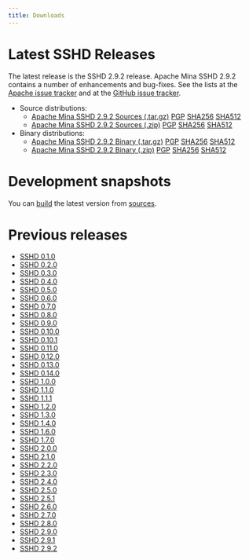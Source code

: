 ```yaml
---
title: Downloads
---
```


# Latest SSHD Releases

The latest release is the SSHD 2.9.2 release.
Apache Mina SSHD 2.9.2 contains a number of enhancements and bug-fixes. See the lists at the
[Apache issue tracker](https://issues.apache.org/jira/secure/ReleaseNote.jspa?projectId=12310849&version=12352273)
and at the [GitHub issue tracker](https://github.com/apache/mina-sshd/issues?q=is%3Aissue+milestone%3A2.9.2).

* Source distributions:
    * [Apache Mina SSHD 2.9.2 Sources (.tar.gz)](https://www.apache.org/dyn/closer.lua/mina/sshd/2.9.2/apache-sshd-2.9.2-src.tar.gz) [PGP](https://www.apache.org/dist/mina/sshd/2.9.2/apache-sshd-2.9.2-src.tar.gz.asc) [SHA256](https://www.apache.org/dist/mina/sshd/2.9.2/apache-sshd-2.9.2-src.tar.gz.sha256) [SHA512](https://www.apache.org/dist/mina/sshd/2.9.2/apache-sshd-2.9.2-src.tar.gz.sha512)
    * [Apache Mina SSHD 2.9.2 Sources (.zip)](https://www.apache.org/dyn/closer.lua/mina/sshd/2.9.2/apache-sshd-2.9.2-src.zip) [PGP](https://www.apache.org/dist/mina/sshd/2.9.2/apache-sshd-2.9.2-src.zip.asc) [SHA256](https://www.apache.org/dist/mina/sshd/2.9.2/apache-sshd-2.9.2-src.zip.sha256) [SHA512](https://www.apache.org/dist/mina/sshd/2.9.2/apache-sshd-2.9.2-src.zip.sha512)
* Binary distributions:
    * [Apache Mina SSHD 2.9.2 Binary (.tar.gz)](https://www.apache.org/dyn/closer.lua/mina/sshd/2.9.2/apache-sshd-2.9.2.tar.gz) [PGP](https://www.apache.org/dist/mina/sshd/2.9.2/apache-sshd-2.9.2.tar.gz.asc) [SHA256](https://www.apache.org/dist/mina/sshd/2.9.2/apache-sshd-2.9.2.tar.gz.sha256) [SHA512](https://www.apache.org/dist/mina/sshd/2.9.2/apache-sshd-2.9.2.tar.gz.sha512)
    * [Apache Mina SSHD 2.9.2 Binary (.zip)](https://www.apache.org/dyn/closer.lua/mina/sshd/2.9.2/apache-sshd-2.9.2.zip) [PGP](https://www.apache.org/dist/mina/sshd/2.9.2/apache-sshd-2.9.2.zip.asc) [SHA256](https://www.apache.org/dist/mina/sshd/2.9.2/apache-sshd-2.9.2.zip.sha256) [SHA512](https://www.apache.org/dist/mina/sshd/2.9.2/apache-sshd-2.9.2.zip.sha512)

# Development snapshots

You can [build](./sshd-project/building.html) the latest version from [sources](./sshd-project/sources.html).

# Previous releases

* [SSHD 0.1.0](./sshd-project/download_0.1.0.html)
* [SSHD 0.2.0](./sshd-project/download_0.2.0.html)
* [SSHD 0.3.0](./sshd-project/download_0.3.0.html)
* [SSHD 0.4.0](./sshd-project/download_0.4.0.html)
* [SSHD 0.5.0](./sshd-project/download_0.5.0.html)
* [SSHD 0.6.0](./sshd-project/download_0.6.0.html)
* [SSHD 0.7.0](./sshd-project/download_0.7.0.html)
* [SSHD 0.8.0](./sshd-project/download_0.8.0.html)
* [SSHD 0.9.0](./sshd-project/download_0.9.0.html)
* [SSHD 0.10.0](./sshd-project/download_0.10.0.html)
* [SSHD 0.10.1](./sshd-project/download_0.10.1.html)
* [SSHD 0.11.0](./sshd-project/download_0.11.0.html)
* [SSHD 0.12.0](./sshd-project/download_0.12.0.html)
* [SSHD 0.13.0](./sshd-project/download_0.13.0.html)
* [SSHD 0.14.0](./sshd-project/download_0.14.0.html)
* [SSHD 1.0.0](./sshd-project/download_1.0.0.html)
* [SSHD 1.1.0](./sshd-project/download_1.1.0.html)
* [SSHD 1.1.1](./sshd-project/download_1.1.1.html)
* [SSHD 1.2.0](./sshd-project/download_1.2.0.html)
* [SSHD 1.3.0](./sshd-project/download_1.3.0.html)
* [SSHD 1.4.0](./sshd-project/download_1.4.0.html)
* [SSHD 1.6.0](./sshd-project/download_1.6.0.html)
* [SSHD 1.7.0](./sshd-project/download_1.7.0.html)
* [SSHD 2.0.0](./sshd-project/download_2.0.0.html)
* [SSHD 2.1.0](./sshd-project/download_2.1.0.html)
* [SSHD 2.2.0](./sshd-project/download_2.2.0.html)
* [SSHD 2.3.0](./sshd-project/download_2.3.0.html)
* [SSHD 2.4.0](./sshd-project/download_2.4.0.html)
* [SSHD 2.5.0](./sshd-project/download_2.5.0.html)
* [SSHD 2.5.1](./sshd-project/download_2.5.1.html)
* [SSHD 2.6.0](./sshd-project/download_2.6.0.html)
* [SSHD 2.7.0](./sshd-project/download_2.7.0.html)
* [SSHD 2.8.0](./sshd-project/download_2.8.0.html)
* [SSHD 2.9.0](./sshd-project/download_2.9.0.html)
* [SSHD 2.9.1](./sshd-project/download_2.9.1.html)
* [SSHD 2.9.2](./sshd-project/download_2.9.2.html)

